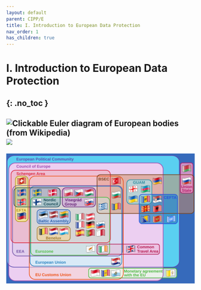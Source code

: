 ```yaml
---
layout: default
parent: CIPP/E
title: I. Introduction to European Data Protection
nav_order: 1
has_children: true
---
```


# I. Introduction to European Data Protection
{: .no_toc }
---

![Clickable Euler diagram of European bodies (from Wikipedia)](https://upload.wikimedia.org/wikipedia/commons/6/6a/Supranational_European_Bodies.svg?sanitize=true)
<img src="https://upload.wikimedia.org/wikipedia/commons/6/6a/Supranational_European_Bodies.svg?sanitize=true">
---
![Clickable Euler diagram of European bodies (from Wikipedia)](./Supranational_European_Bodies.svg)

